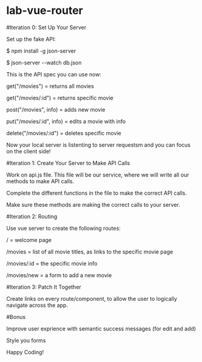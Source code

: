 # lab-vue-router


#Iteration 0: Set Up Your Server

Set up the fake API:

$ npm install -g json-server

$ json-server --watch db.json


This is the API spec you can use now:

get("/movies") = returns all movies

get("/movies/:id") = returns specific movie

post("/movies", info) = adds new movie

put("/movies/:id", info) = edits a movie with info

delete("/movies/:id") = deletes specific movie

Now your local server is listenting to server requestsm and you can focus on the client side!


#Iteration 1: Create Your Server to Make API Calls

Work on api.js file. This file will be our service, where we will write all our methods to make API calls.

Complete the different functions in the file to make the correct API calls.

Make sure these methods are making the correct calls to your server.


#Iteration 2: Routing

Use vue server to create the following routes:

/ = welcome page

/movies = list of all movie titles, as links to the specific movie page

/movies/:id = the specific movie info

/movies/new = a form to add a new movie


#Iteration 3: Patch It Together

Create links on every route/component, to allow the user to logically navigate across the app.


#Bonus

Improve user exprience with semantic success messages (for edit and add)

Style you forms

Happy Coding!



